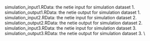 simulation_input1.RData: the netie input for simulation dataset 1. \
simulation_output1.RData: the netie output for simulation dataset 1. \
simulation_input2.RData: the netie input for simulation dataset 2. \
simulation_output2.RData: the netie output for simulation dataset 2. \
simulation_input3.RData: the netie input for simulation dataset 3. \
simulation_output3.RData: the netie output for simulation dataset 3. \
